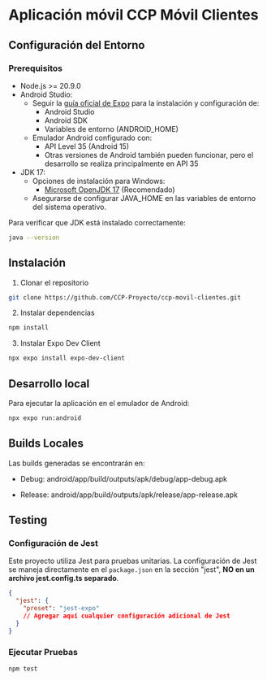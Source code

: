 # Aplicación móvil CCP Móvil Clientes

## Configuración del Entorno

### Prerequisitos

- Node.js >= 20.9.0
- Android Studio:
  - Seguir la [guía oficial de Expo](https://docs.expo.dev/get-started/set-up-your-environment/?platform=android&device=simulated&mode=development-build&buildEnv=local) para la instalación y configuración de:
    - Android Studio
    - Android SDK
    - Variables de entorno (ANDROID_HOME)
  - Emulador Android configurado con:
    - API Level 35 (Android 15)
    - Otras versiones de Android también pueden funcionar, pero el desarrollo se realiza principalmente en API 35
- JDK 17:
  - Opciones de instalación para Windows:
    - [Microsoft OpenJDK 17](https://learn.microsoft.com/en-us/java/openjdk/download) (Recomendado)
  - Asegurarse de configurar JAVA_HOME en las variables de entorno del sistema operativo.

Para verificar que JDK está instalado correctamente:

```bash
java --version
```

## Instalación

1. Clonar el repositorio

```bash
git clone https://github.com/CCP-Proyecto/ccp-movil-clientes.git
```

2. Instalar dependencias

```bash
npm install
```

3. Instalar Expo Dev Client

```bash
npx expo install expo-dev-client
```

## Desarrollo local

Para ejecutar la aplicación en el emulador de Android:

```bash
npx expo run:android
```

## Builds Locales

Las builds generadas se encontrarán en:

- Debug: android/app/build/outputs/apk/debug/app-debug.apk

- Release: android/app/build/outputs/apk/release/app-release.apk

## Testing

### Configuración de Jest

Este proyecto utiliza Jest para pruebas unitarias. La configuración de Jest se maneja directamente en el `package.json` en la sección "jest", **NO en un archivo jest.config.ts separado**.

```json
{
  "jest": {
    "preset": "jest-expo"
    // Agregar aquí cualquier configuración adicional de Jest
  }
}
```

### Ejecutar Pruebas

```bash
npm test
```
